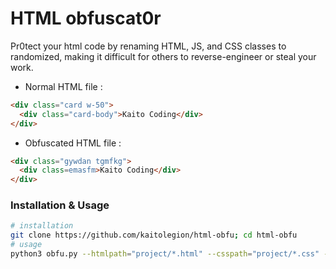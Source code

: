 # HTML obfuscat0r

Pr0tect your html code by renaming HTML, JS, and CSS classes to randomized, making it difficult for others to reverse-engineer or steal your work.

- Normal HTML file :
```html
<div class="card w-50">
  <div class="card-body">Kaito Coding</div>
</div>
```

- Obfuscated HTML file :
```html
<div class="gywdan tgmfkg">
  <div class=emasfm>Kaito Coding</div>
</div>
```

###  Installation & Usage 

```sh
# installation
git clone https://github.com/kaitolegion/html-obfu; cd html-obfu
# usage
python3 obfu.py --htmlpath="project/*.html" --csspath="project/*.css" --jspath="project/*.js"
```
